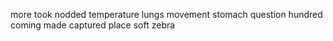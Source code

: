 more took nodded temperature lungs movement stomach question hundred coming made captured place soft zebra